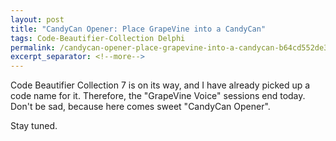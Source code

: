 ```yaml
---
layout: post
title: "CandyCan Opener: Place GrapeVine into a CandyCan"
tags: Code-Beautifier-Collection Delphi
permalink: /candycan-opener-place-grapevine-into-a-candycan-b64cd552de30
excerpt_separator: <!--more-->
---
```

Code Beautifier Collection 7 is on its way, and I have already picked up a code name for it. Therefore, the "GrapeVine Voice" sessions end today. Don't be sad, because here comes sweet "CandyCan Opener".

Stay tuned.
<!--more-->